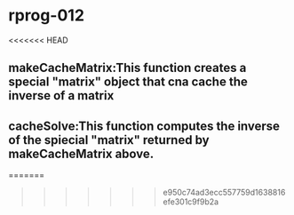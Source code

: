 # rprog-012
<<<<<<< HEAD

## makeCacheMatrix:This function creates a special "matrix" object that cna cache the inverse of a matrix
## cacheSolve:This function computes the inverse of the spiecial "matrix" returned by makeCacheMatrix above.
=======
>>>>>>> e950c74ad3ecc557759d1638816efe301c9f9b2a
